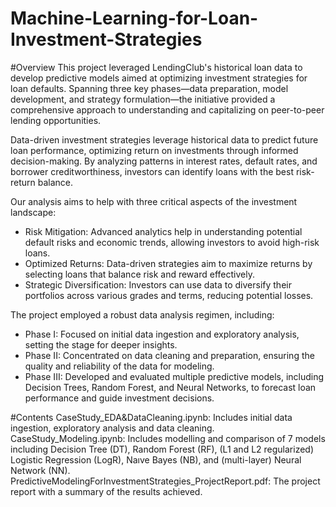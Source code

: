 # Machine-Learning-for-Loan-Investment-Strategies

#Overview
This project leveraged LendingClub's historical loan data to develop predictive models aimed at optimizing investment strategies for loan defaults. Spanning three key phases—data preparation, model development, and strategy formulation—the initiative provided a comprehensive approach to understanding and capitalizing on peer-to-peer lending opportunities.

Data-driven investment strategies leverage historical data to predict future loan performance, optimizing return on investments through informed decision-making. By analyzing patterns in interest rates, default rates, and borrower creditworthiness, investors can identify loans with the best risk-return balance.

Our analysis aims to help with three critical aspects of the investment landscape:
- Risk Mitigation: Advanced analytics help in understanding potential default risks and economic trends, allowing investors to avoid high-risk loans.
- Optimized Returns: Data-driven strategies aim to maximize returns by selecting loans that balance risk and reward effectively.
- Strategic Diversification: Investors can use data to diversify their portfolios across various grades and terms, reducing potential losses.

The project employed a robust data analysis regimen, including:
- Phase I: Focused on initial data ingestion and exploratory analysis, setting the stage for deeper insights.
- Phase II: Concentrated on data cleaning and preparation, ensuring the quality and reliability of the data for modeling.
- Phase III: Developed and evaluated multiple predictive models, including Decision Trees, Random Forest, and Neural Networks, to forecast loan performance and guide investment decisions.

#Contents
CaseStudy_EDA&DataCleaning.ipynb: Includes initial data ingestion, exploratory analysis and data cleaning.
CaseStudy_Modeling.ipynb: Includes modelling and comparison of 7 models including Decision Tree (DT), Random Forest (RF), (L1 and L2
regularized) Logistic Regression (LogR), Naıve Bayes (NB), and (multi-layer) Neural Network (NN).
PredictiveModelingForInvestmentStrategies_ProjectReport.pdf: The project report with a summary of the results achieved. 
